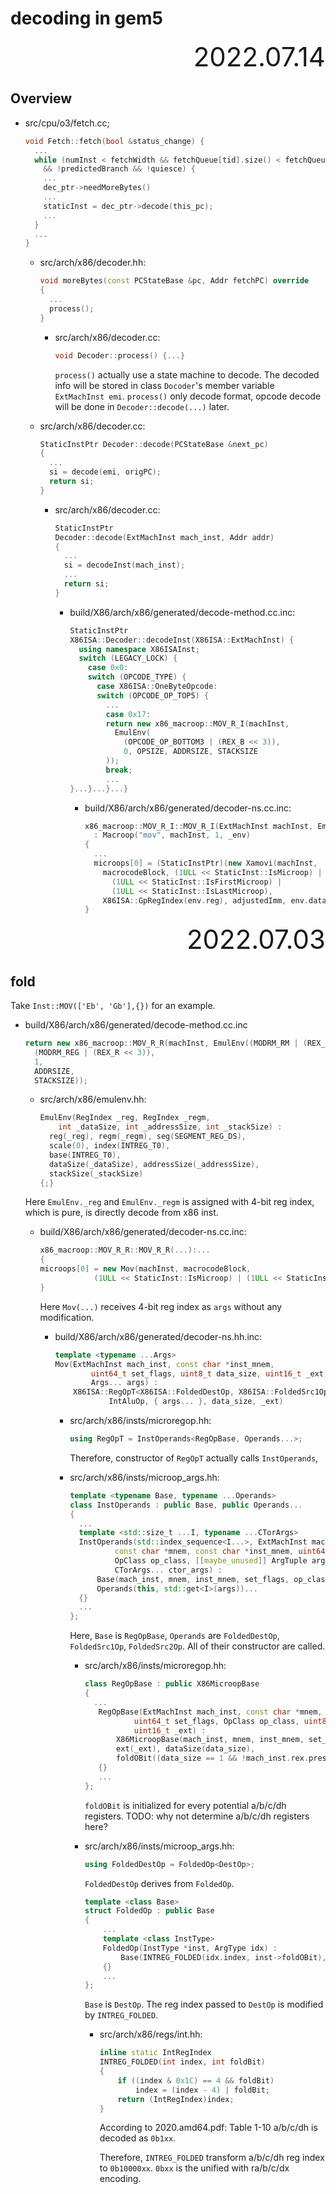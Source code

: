 # decoding in gem5

<div style="text-align:right; font-size:3em;">2022.07.14</div>

## Overview

* src/cpu/o3/fetch.cc;

  ```cpp
  void Fetch::fetch(bool &status_change) {
    ...
    while (numInst < fetchWidth && fetchQueue[tid].size() < fetchQueueSize
      && !predictedBranch && !quiesce) {
      ...
      dec_ptr->needMoreBytes()
      ...
      staticInst = dec_ptr->decode(this_pc);
      ...
    }
    ...
  }
  ```

  * src/arch/x86/decoder.hh:

    ```cpp
    void moreBytes(const PCStateBase &pc, Addr fetchPC) override
    {
      ...
      process();
    }
    ```

    * src/arch/x86/decoder.cc:

      ```cpp
      void Decoder::process() {...}
      ```

      `process()` actually use a state machine to decode.
      The decoded info will be stored in class `Docoder`'s member variable `ExtMachInst emi`.
      `process()` only decode format, opcode decode will be done in `Decoder::decode(...)` later.

  * src/arch/x86/decoder.cc:

    ```cpp
    StaticInstPtr Decoder::decode(PCStateBase &next_pc)
    {
      ...
      si = decode(emi, origPC);
      return si;
    }
    ```

    * src/arch/x86/decoder.cc:

      ```cpp
      StaticInstPtr
      Decoder::decode(ExtMachInst mach_inst, Addr addr)
      {
        ...
        si = decodeInst(mach_inst);
        ...
        return si;
      }
      ```

      * build/X86/arch/x86/generated/decode-method.cc.inc:

        ```cpp
        StaticInstPtr
        X86ISA::Decoder::decodeInst(X86ISA::ExtMachInst) {
          using namespace X86ISAInst;
          switch (LEGACY_LOCK) {
            case 0x0:
            switch (OPCODE_TYPE) {
              case X86ISA::OneByteOpcode:
              switch (OPCODE_OP_TOP5) {
                ...
                case 0x17:
                return new x86_macroop::MOV_R_I(machInst,
                  EmulEnv(
                    (OPCODE_OP_BOTTOM3 | (REX_B << 3)),
                    0, OPSIZE, ADDRSIZE, STACKSIZE
                ));
                break;
                ...
        }...}...}...}
        ```

        * build/X86/arch/x86/generated/decoder-ns.cc.inc:

          ```cpp
          x86_macroop::MOV_R_I::MOV_R_I(ExtMachInst machInst, EmulEnv _env)
            : Macroop("mov", machInst, 1, _env)
          {
            ...
            microops[0] = (StaticInstPtr)(new Xamovi(machInst,
              macrocodeBlock, (1ULL << StaticInst::IsMicroop) |
                (1ULL << StaticInst::IsFirstMicroop) |
                (1ULL << StaticInst::IsLastMicroop),
              X86ISA::GpRegIndex(env.reg), adjustedImm, env.dataSize));
          }
          ```

<div style="text-align:right; font-size:3em;">2022.07.03</div>

## fold

Take `Inst::MOV(['Eb', 'Gb'],{})` for an example.

* build/X86/arch/x86/generated/decode-method.cc.inc

  ```cpp
  return new x86_macroop::MOV_R_R(machInst, EmulEnv((MODRM_RM | (REX_B << 3)),
    (MODRM_REG | (REX_R << 3)),
    1,
    ADDRSIZE,
    STACKSIZE));
  ```

  * src/arch/x86/emulenv.hh:

    ```cpp
    EmulEnv(RegIndex _reg, RegIndex _regm,
        int _dataSize, int _addressSize, int _stackSize) :
      reg(_reg), regm(_regm), seg(SEGMENT_REG_DS),
      scale(0), index(INTREG_T0),
      base(INTREG_T0),
      dataSize(_dataSize), addressSize(_addressSize),
      stackSize(_stackSize)
    {;}
    ```

  Here `EmulEnv._reg` and `EmulEnv._regm` is assigned with 4-bit reg index,
  which is pure, is directly decode from x86 inst.

  * build/X86/arch/x86/generated/decoder-ns.cc.inc:

    ```cpp
    x86_macroop::MOV_R_R::MOV_R_R(...):...
    {
    microops[0] = new Mov(machInst, macrocodeBlock,
                (1ULL << StaticInst::IsMicroop) | (1ULL << StaticInst::IsFirstMicroop) | (1ULL << StaticInst::IsLastMicroop), env.dataSize, 0, X86ISA::GpRegIndex(env.reg), X86ISA::GpRegIndex(env.reg), X86ISA::GpRegIndex(env.regm));
    }
    ```

    Here `Mov(...)` receives 4-bit reg index as `args` without any modification.

    * build/X86/arch/x86/generated/decoder-ns.hh.inc:

      ```cpp
      template <typename ...Args>
      Mov(ExtMachInst mach_inst, const char *inst_mnem,
              uint64_t set_flags, uint8_t data_size, uint16_t _ext,
              Args... args) :
          X86ISA::RegOpT<X86ISA::FoldedDestOp, X86ISA::FoldedSrc1Op, X86ISA::FoldedSrc2Op>(mach_inst, "mov", inst_mnem, set_flags,
                  IntAluOp, { args... }, data_size, _ext)
      ```

      * src/arch/x86/insts/microregop.hh:

        ```cpp
        using RegOpT = InstOperands<RegOpBase, Operands...>;
        ```

        Therefore, constructor of `RegOpT` actually calls `InstOperands`,

      * src/arch/x86/insts/microop_args.hh:

        ```cpp
        template <typename Base, typename ...Operands>
        class InstOperands : public Base, public Operands...
        {
          ...
          template <std::size_t ...I, typename ...CTorArgs>
          InstOperands(std::index_sequence<I...>, ExtMachInst mach_inst,
                  const char *mnem, const char *inst_mnem, uint64_t set_flags,
                  OpClass op_class, [[maybe_unused]] ArgTuple args,
                  CTorArgs... ctor_args) :
              Base(mach_inst, mnem, inst_mnem, set_flags, op_class, ctor_args...),
              Operands(this, std::get<I>(args))...
          {}
          ...
        };
        ```

        Here, `Base` is `RegOpBase`,
        `Operands` are `FoldedDestOp`, `FoldedSrc1Op`, `FoldedSrc2Op`.
        All of their constructor are called.

        * src/arch/x86/insts/microregop.hh:

          ```cpp
          class RegOpBase : public X86MicroopBase
          {
            ...
             RegOpBase(ExtMachInst mach_inst, const char *mnem, const char *inst_mnem,
                     uint64_t set_flags, OpClass op_class, uint8_t data_size,
                     uint16_t _ext) :
                 X86MicroopBase(mach_inst, mnem, inst_mnem, set_flags, op_class),
                 ext(_ext), dataSize(data_size),
                 foldOBit((data_size == 1 && !mach_inst.rex.present) ? 1 << 6 : 0)
             {}
             ...
          };
          ```

          `foldOBit` is initialized for every potential a/b/c/dh registers.
          TODO: why not determine a/b/c/dh registers here?

        * src/arch/x86/insts/microop_args.hh:

          ```cpp
          using FoldedDestOp = FoldedOp<DestOp>;
          ```

          `FoldedDestOp` derives from `FoldedOp`.

          ```cpp
          template <class Base>
          struct FoldedOp : public Base
          {
              ...
              template <class InstType>
              FoldedOp(InstType *inst, ArgType idx) :
                  Base(INTREG_FOLDED(idx.index, inst->foldOBit), inst->dataSize)
              {}
              ...
          };
          ```

          `Base` is `DestOp`.
          The reg index passed to `DestOp` is modified by `INTREG_FOLDED`.

          * src/arch/x86/regs/int.hh:

            ```cpp
            inline static IntRegIndex
            INTREG_FOLDED(int index, int foldBit)
            {
                if ((index & 0x1C) == 4 && foldBit)
                    index = (index - 4) | foldBit;
                return (IntRegIndex)index;
            }
            ```

            According to 2020.amd64.pdf: Table 1-10
            a/b/c/dh is decoded as `0b1xx`.

            Therefore, `INTREG_FOLDED` transform a/b/c/dh reg index to `0b10000xx`.
            `0bxx` is the unified with ra/b/c/dx encoding.

